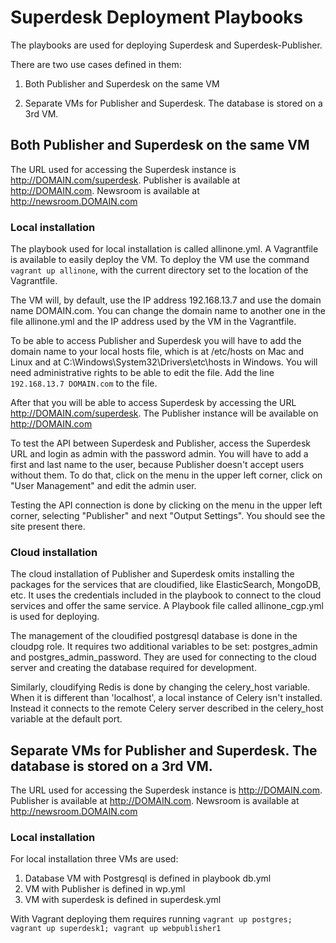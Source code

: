 # Superdesk Deployment Playbooks

The playbooks are used for deploying Superdesk and Superdesk-Publisher.

There are two use cases defined in them: 

1. Both Publisher and Superdesk on the same VM


2. Separate VMs for Publisher and Superdesk. The database is stored on a 3rd VM.

## Both Publisher and Superdesk on the same VM

The URL used for accessing the Superdesk instance is http://DOMAIN.com/superdesk. Publisher is available at http://DOMAIN.com. Newsroom is available at http://newsroom.DOMAIN.com

### Local installation
The playbook used for local installation is called allinone.yml. A Vagrantfile is available to easily deploy the VM. To deploy the VM use the command 
````vagrant up allinone````, with the current directory set to the location of the Vagrantfile.

The VM will, by default, use the IP address 192.168.13.7 and use the domain name DOMAIN.com. You can change the domain name to another one in the file allinone.yml and the IP address used by the VM in the Vagrantfile.

To be able to access Publisher and Superdesk you will have to add the domain name to your local hosts file, which is at /etc/hosts on Mac and Linux and at C:\Windows\System32\Drivers\etc\hosts in Windows. You will need administrative rights to be able to edit the file. Add the line 
````192.168.13.7 DOMAIN.com```` to the file.

After that you will be able to access Superdesk by accessing the URL http://DOMAIN.com/superdesk. The Publisher instance will be available on http://DOMAIN.com 

To test the API between Superdesk and Publisher, access the Superdesk URL and login as admin with the password admin. You will have to add a first and last name to the user, because Publisher doesn't accept users without them. To do that, click on the menu in the upper left corner, click on "User Management" and edit the admin user.

Testing the API connection is done by clicking on the menu in the upper left corner, selecting "Publisher" and next "Output Settings". You should see the site present there.

### Cloud installation

The cloud installation of Publisher and Superdesk omits installing the packages for the services that are cloudified, like ElasticSearch, MongoDB, etc. It uses the credentials included in the playbook to connect to the cloud services and offer the same service. A Playbook file called allinone_cgp.yml is used for deploying.

The management of the cloudified postgresql database is done in the cloudpg role. It requires two additional variables to be set: postgres_admin and postgres_admin_password. They are used for connecting to the cloud server and creating the database required for development. 

Similarly, cloudifying Redis is done by changing the celery_host variable. When it is different than 'localhost', a local instance of Celery isn't installed. Instead it connects to the remote Celery server described in the celery_host variable at the default port.

## Separate VMs for Publisher and Superdesk. The database is stored on a 3rd VM.

The URL used for accessing the Superdesk instance is http://DOMAIN.com. Publisher is available at http://DOMAIN.com. Newsroom is available at http://newsroom.DOMAIN.com

### Local installation
For local installation three VMs are used:

1. Database VM with Postgresql is defined in playbook db.yml
2. VM with Publisher is defined in wp.yml
3. VM with superdesk is defined in superdesk.yml

With Vagrant deploying them requires running ````vagrant up postgres; vagrant up superdesk1; vagrant up webpublisher1````
